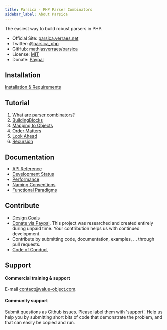 ```yaml
---
title: Parsica - PHP Parser Combinators
sidebar_label: About Parsica
---
```


The easiest way to build robust parsers in PHP.


* Official Site: [parsica.verraes.net](https://parsica.verraes.net)
* Twitter: [@parsica_php](https://twitter.com/parsica_php)
* GitHub: [mathiasverraes/parsica](https://github.com/mathiasverraes/parsica)
* License: [MIT](LICENSE.md)
* Donate: [Paypal](https://www.paypal.com/cgi-bin/webscr?cmd=_s-xclick&hosted_button_id=NS4GQXUDXRKQJ&source=url)

## Installation

[Installation & Requirements](resources/installation.md)

## Tutorial

1. [What are parser combinators?](tutorial/introduction.md)
1. [BuildingBlocks](tutorial/building_blocks.md)
1. [Mapping to Objects](tutorial/mapping_to_objects.md)
1. [Order Matters](tutorial/order_matters.md)
1. [Look Ahead](tutorial/look_ahead.md)
1. [Recursion](tutorial/recursion.md)

## Documentation

* [API Reference](api/api.md)
* [Development Status](contribute/status.md)
* [Performance](tutorial/performance.md)
* [Naming Conventions](tutorial/naming_conventions.md)
* [Functional Paradigms](tutorial/functional_paradigms.md)

## Contribute

* [Design Goals](contribute/design_goals.md)
* [Donate via Paypal](https://www.paypal.com/cgi-bin/webscr?cmd=_s-xclick&hosted_button_id=NS4GQXUDXRKQJ&source=url). This project was researched and created entirely during unpaid time. Your contribution helps us with continued development.
* Contribute by submitting code, documentation, examples, ... through pull requests.
* [Code of Conduct](../CODE_OF_CONDUCT.md)

## Support

#### Commercial training & support

E-mail [contact@value-object.com](contact@value-object.com).

#### Community support

Submit questions as Github issues. Please label them with 'support'. Help us help you by submitting short bits of code that demonstrate the problem, and that can easily be copied and run. 

